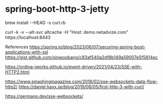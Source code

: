 # spring-boot-http-3-jetty


brew install --HEAD -s curl.rb


curl -k -v --alt-svc altcache -H "Host: demo.netadvize.com" https://localhost:8443



References
https://spring.io/blog/2023/06/07/securing-spring-boot-applications-with-ssl
https://gist.github.com/sinwoobang/c83af540a2df8b149a59007e5f5814ec

https://ordina-jworks.github.io/event-driven/2021/04/23/SSE-with-HTTP2.html

https://www.smashingmagazine.com/2018/02/sse-websockets-data-flow-http2/
https://daniel.haxx.se/blog/2019/08/05/first-http-3-with-curl/

https://germano.dev/sse-websockets/
